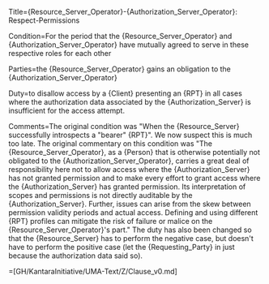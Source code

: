 Title={Resource_Server_Operator}-{Authorization_Server_Operator}: Respect-Permissions

Condition=For the period that the {Resource_Server_Operator} and {Authorization_Server_Operator} have mutually agreed to serve in these respective roles for each other

Parties=the {Resource_Server_Operator} gains an obligation to the {Authorization_Server_Operator}

Duty=to disallow access by a {Client} presenting an {RPT} in all cases where the authorization data associated by the {Authorization_Server} is insufficient for the access attempt.

Comments=The original condition was "When the {Resource_Server} successfully introspects a "bearer" {RPT}". We now suspect this is much too late. The original commentary on this condition was "The {Resource_Server_Operator}, as a {Person} that is otherwise potentially not obligated to the {Authorization_Server_Operator}, carries a great deal of responsibility here not to allow access where the {Authorization_Server} has not granted permission and to make every effort to grant access where the {Authorization_Server} has granted permission. Its interpretation of scopes and permissions is not directly auditable by the {Authorization_Server}. Further, issues can arise from the skew between permission validity periods and actual access. Defining and using different {RPT} profiles can mitigate the risk of failure or malice on the {Resource_Server_Operator}'s part." The duty has also been changed so that the {Resource_Server} has to perform the negative case, but doesn't have to perform the positive case (let the {Requesting_Party} in just because the authorization data said so).

=[GH/KantaraInitiative/UMA-Text/Z/Clause_v0.md]
